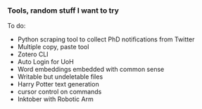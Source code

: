 ### Tools, random stuff I want to try

To do:

* Python scraping tool to collect PhD notifications from Twitter
* Multiple copy, paste tool
* Zotero CLI
* Auto Login for UoH
* Word embeddings embedded with common sense
* Writable but undeletable files
* Harry Potter text generation
* cursor control on commands
* Inktober with Robotic Arm
